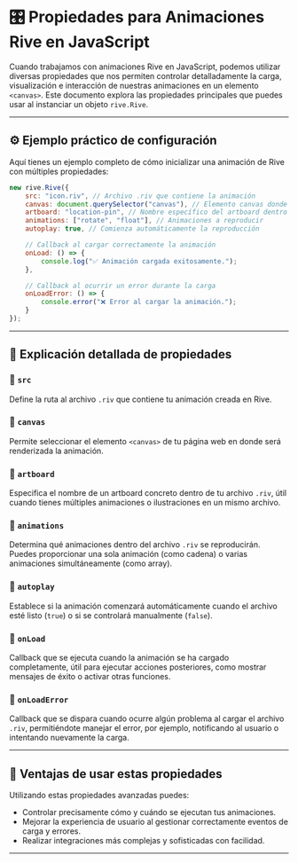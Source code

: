 # 🎛️ Propiedades para Animaciones Rive en JavaScript

Cuando trabajamos con animaciones Rive en JavaScript, podemos utilizar diversas propiedades que nos permiten controlar detalladamente la carga, visualización e interacción de nuestras animaciones en un elemento `<canvas>`. Este documento explora las propiedades principales que puedes usar al instanciar un objeto `rive.Rive`.

---

## ⚙️ Ejemplo práctico de configuración

Aquí tienes un ejemplo completo de cómo inicializar una animación de Rive con múltiples propiedades:

```javascript
new rive.Rive({
    src: "icon.riv", // Archivo .riv que contiene la animación
    canvas: document.querySelector("canvas"), // Elemento canvas donde se muestra la animación
    artboard: "location-pin", // Nombre específico del artboard dentro del archivo
    animations: ["rotate", "float"], // Animaciones a reproducir
    autoplay: true, // Comienza automáticamente la reproducción

    // Callback al cargar correctamente la animación
    onLoad: () => {
        console.log("✅ Animación cargada exitosamente.");
    },

    // Callback al ocurrir un error durante la carga
    onLoadError: () => {
        console.error("❌ Error al cargar la animación.");
    }
});
```

---

## 📌 Explicación detallada de propiedades

### 🔸 `src`
Define la ruta al archivo `.riv` que contiene tu animación creada en Rive.

### 🔸 `canvas`
Permite seleccionar el elemento `<canvas>` de tu página web en donde será renderizada la animación.

### 🔸 `artboard`
Especifica el nombre de un artboard concreto dentro de tu archivo `.riv`, útil cuando tienes múltiples animaciones o ilustraciones en un mismo archivo.

### 🔸 `animations`
Determina qué animaciones dentro del archivo `.riv` se reproducirán. Puedes proporcionar una sola animación (como cadena) o varias animaciones simultáneamente (como array).

### 🔸 `autoplay`
Establece si la animación comenzará automáticamente cuando el archivo esté listo (`true`) o si se controlará manualmente (`false`).

### 🔸 `onLoad`
Callback que se ejecuta cuando la animación se ha cargado completamente, útil para ejecutar acciones posteriores, como mostrar mensajes de éxito o activar otras funciones.

### 🔸 `onLoadError`
Callback que se dispara cuando ocurre algún problema al cargar el archivo `.riv`, permitiéndote manejar el error, por ejemplo, notificando al usuario o intentando nuevamente la carga.

---

## 🎯 Ventajas de usar estas propiedades

Utilizando estas propiedades avanzadas puedes:

- Controlar precisamente cómo y cuándo se ejecutan tus animaciones.
- Mejorar la experiencia de usuario al gestionar correctamente eventos de carga y errores.
- Realizar integraciones más complejas y sofisticadas con facilidad.

---



